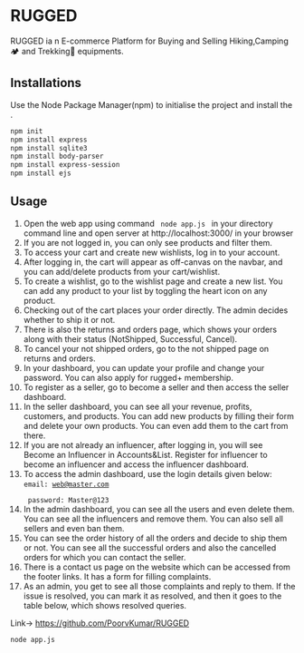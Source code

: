 # RUGGED
RUGGED ia n E-commerce Platform for Buying and Selling Hiking,Camping🏕️ and Trekking🥾 equipments.

## Installations
Use the Node Package Manager(npm) to initialise the project and install the .

```bash
npm init
npm install express 
npm install sqlite3
npm install body-parser
npm install express-session
npm install ejs
```

## Usage

1. Open the web app using command <code> node app.js </code> in your directory command line and open server at http://localhost:3000/ in your browser 
2. If you are not logged in, you can only see products and filter them.
3. To access your cart and create new wishlists, log in to your account.
4. After logging in, the cart will appear as off-canvas on the navbar, and you can add/delete products from your cart/wishlist.
5. To create a wishlist, go to the wishlist page and create a new list. You can add any product to your list by toggling the heart icon on any product.
6. Checking out of the cart places your order directly. The admin decides whether to ship it or not.
7. There is also the returns and orders page, which shows your orders along with their status (NotShipped, Successful, Cancel).
8. To cancel your not shipped orders, go to the not shipped page on returns and orders.
9. In your dashboard, you can update your profile and change your password. You can also apply for rugged+ membership.
10. To register as a seller, go to become a seller and then access the seller dashboard.
11. In the seller dashboard, you can see all your revenue, profits, customers, and products. You can add new products by filling their form and delete your own products. You can even add them to the cart from there.
12. If you are not already an influencer, after logging in, you will see Become an Influencer in Accounts&List. Register for influencer to become an influencer and access the influencer dashboard.
13. To access the admin dashboard, use the login details given below:  <br>
        <code>email: web@master.com <br>
        password: Master@123</code><br>
14. In the admin dashboard, you can see all the users and even delete them. You can see all the influencers and remove them. You can also sell all sellers and even ban them.
15. You can see the order history of all the orders and decide to ship them or not. You can see all the successful orders and also the cancelled orders for which you can contact the seller.
16. There is a contact us page on the website which can be accessed from the footer links. It has a form for filling complaints.
17. As an admin, you get to see all those complaints and reply to them. If the issue is resolved, you can mark it as resolved, and then it goes to the table below, which shows resolved queries.

Link-> https://github.com/PoorvKumar/RUGGED

```
node app.js 
```

